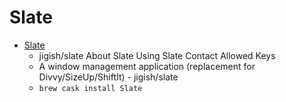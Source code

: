 # Slate
- [Slate](https://github.com/jigish/slate)
  -  jigish/slate About Slate Using Slate Contact Allowed Keys
  - A window management application (replacement for Divvy/SizeUp/ShiftIt) - jigish/slate
  - `brew cask install Slate`
